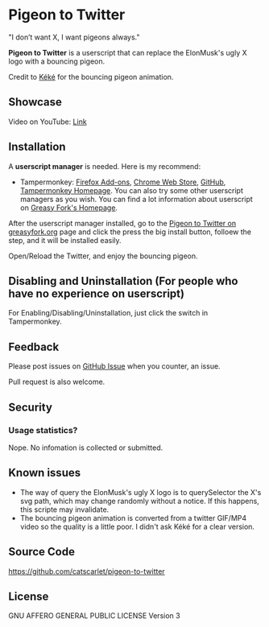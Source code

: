 # Pigeon to Twitter

"I don’t want X, I want pigeons always."

**Pigeon to Twitter** is a userscript that can replace the ElonMusk's ugly X logo with a bouncing pigeon.

Credit to [Kéké](https://twitter.com/Kekeflipnote) for the bouncing pigeon animation.

## Showcase

Video on YouTube: [Link](https://www.youtube.com/watch?v=on7PqWpgO8E)

## Installation

A **userscript manager** is needed. Here is my recommend:

- Tampermonkey: [Firefox Add-ons](https://addons.mozilla.org/en-US/firefox/addon/tampermonkey/), [Chrome Web Store](https://chrome.google.com/webstore/detail/dhdgffkkebhmkfjojejmpbldmpobfkfo), [GitHub](https://github.com/Tampermonkey/tampermonkey), [Tampermonkey Homepage](https://www.tampermonkey.net/). You can also try some other userscript managers as you wish. You can find a lot information about userscript on [Greasy Fork's Homepage](https://greasyfork.org/).

After the userscript manager installed, go to the [Pigeon to Twitter on greasyfork.org](https://greasyfork.org/scripts/471889-pigeon-to-twitter) page and click the press the big install button, folloew the step, and it will be installed easily.

Open/Reload the Twitter, and enjoy the bouncing pigeon.

## Disabling and Uninstallation (For people who have no experience on userscript)

For Enabling/Disabling/Uninstallation, just click the switch in Tampermonkey.

## Feedback

Please post issues on [GitHub Issue](https://github.com/catscarlet/pigeon-to-twitter/issues) when you counter, an issue.

Pull request is also welcome.

## Security

### Usage statistics?

Nope. No infomation is collected or submitted.

## Known issues

- The way of query the ElonMusk's ugly X logo is to querySelector the X's svg path, which may change randomly without a notice. If this happens, this scripte may invalidate.
- The bouncing pigeon animation is converted from a twitter GIF/MP4 video so the quality is a little poor. I didn't ask Kéké for a clear version.

## Source Code

<https://github.com/catscarlet/pigeon-to-twitter>

## License

GNU AFFERO GENERAL PUBLIC LICENSE Version 3
